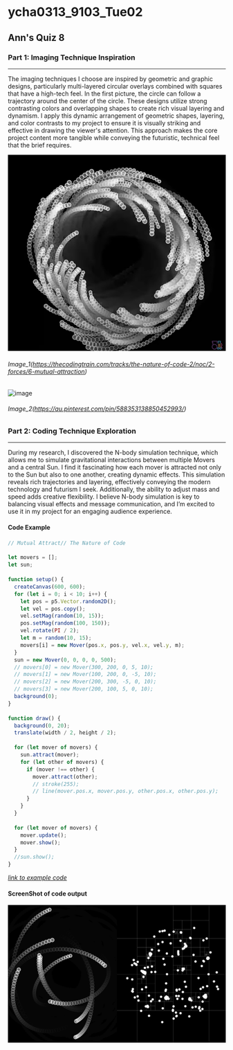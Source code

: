 # ycha0313_9103_Tue02
## Ann's Quiz 8
### **Part 1: Imaging Technique Inspiration**
***
The imaging techniques I choose are inspired by geometric and graphic designs, particularly multi-layered circular overlays combined with squares that have a high-tech feel. In the first picture, the circle can follow a trajectory around the center of the circle. These designs utilize strong contrasting colors and overlapping shapes to create rich visual layering and dynamism. I apply this dynamic arrangement of geometric shapes, layering, and color contrasts to my project to ensure it is visually striking and effective in drawing the viewer's attention. This approach makes the core project content more tangible while conveying the futuristic, technical feel that the brief requires.

![image](assets/circle.png)
###### *Image_1(https://thecodingtrain.com/tracks/the-nature-of-code-2/noc/2-forces/6-mutual-attraction)*

![image](https://64.media.tumblr.com/94287b7a9d2ac19f54855a8e4c1fbd16/5ae82b70d3de4791-5e/s640x960/32b439b8ea45dd343e6dbc67a9d740947deed015.gifv)
###### *Image_2(https://au.pinterest.com/pin/588353138850452993/)*


### **Part 2: Coding Technique Exploration**
***


During my research, I discovered the N-body simulation technique, which allows me to simulate gravitational interactions between multiple Movers and a central Sun. I find it fascinating how each mover is attracted not only to the Sun but also to one another, creating dynamic effects. This simulation reveals rich trajectories and layering, effectively conveying the modern technology and futurism I seek. Additionally, the ability to adjust mass and speed adds creative flexibility. I believe N-body simulation is key to balancing visual effects and message communication, and I’m excited to use it in my project for an engaging audience experience.

#### Code Example 
```javascript
// Mutual Attract// The Nature of Code

let movers = [];
let sun;

function setup() {
  createCanvas(600, 600);
  for (let i = 0; i < 10; i++) {
    let pos = p5.Vector.random2D();
    let vel = pos.copy();
    vel.setMag(random(10, 15));
    pos.setMag(random(100, 150));
    vel.rotate(PI / 2);
    let m = random(10, 15);
    movers[i] = new Mover(pos.x, pos.y, vel.x, vel.y, m);
  }
  sun = new Mover(0, 0, 0, 0, 500);
  // movers[0] = new Mover(300, 200, 0, 5, 10);
  // movers[1] = new Mover(100, 200, 0, -5, 10);
  // movers[2] = new Mover(200, 300, -5, 0, 10);
  // movers[3] = new Mover(200, 100, 5, 0, 10);
  background(0);
}

function draw() {
  background(0, 20);
  translate(width / 2, height / 2);

  for (let mover of movers) {
    sun.attract(mover);
    for (let other of movers) {
      if (mover !== other) {
        mover.attract(other);
        // stroke(255);
        // line(mover.pos.x, mover.pos.y, other.pos.x, other.pos.y);
      }
    }
  }

  for (let mover of movers) {
    mover.update();
    mover.show();
  }
  //sun.show();
}
```
*[link to example code](https://editor.p5js.org/codingtrain/sketches/bEt7eLZ6Y)*

#### ScreenShot of code output
![image](assets/screenshot.jpeg)
